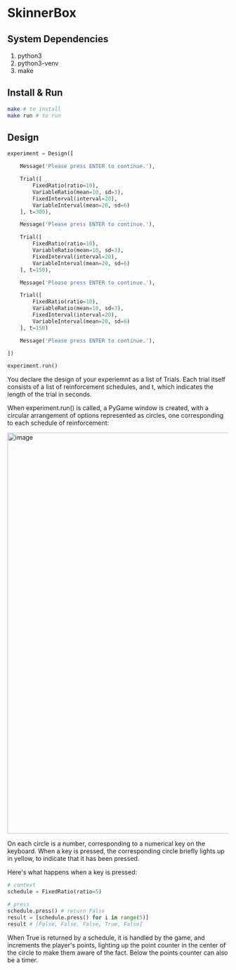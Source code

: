 # SkinnerBox

## System Dependencies

1. python3
2. python3-venv
3. make

## Install & Run

```bash
make # to install
make run # to run
```

## Design

```python
experiment = Design([

    Message('Please press ENTER to continue.'),

    Trial([
        FixedRatio(ratio=10),
        VariableRatio(mean=10, sd=3),
        FixedInterval(interval=20),
        VariableInterval(mean=20, sd=6)
    ], t=300),

    Message('Please press ENTER to continue.'),

    Trial([
        FixedRatio(ratio=10),
        VariableRatio(mean=10, sd=3),
        FixedInterval(interval=20),
        VariableInterval(mean=20, sd=6)
    ], t=150),

    Message('Please press ENTER to continue.'),

    Trial([
        FixedRatio(ratio=10),
        VariableRatio(mean=10, sd=3),
        FixedInterval(interval=20),
        VariableInterval(mean=20, sd=6)
    ], t=150)

    Message('Please press ENTER to continue.'),

])

experiment.run()
```

You declare the design of your experiemnt as a list of Trials. Each trial itself consists of a list of reinforcement schedules, and t, which indicates the length of the trial in seconds.

When experiment.run() is called, a PyGame window is created, with a circular arrangement of options represented as circles, one corresponding to each schedule of reinforcement:

<img width="912" alt="image" src="https://user-images.githubusercontent.com/91145809/161195861-89c5e8a0-c5e2-44f8-8782-384389ea577f.png">

On each circle is a number, corresponding to a numerical key on the keyboard. When a key is pressed, the corresponding circle briefly lights up in yellow, to indicate that it has been pressed.

Here's what happens when a key is pressed:

```python
# context
schedule = FixedRatio(ratio=5)

# press
schedule.press() # return False
result = [schedule.press() for i in range(5)]
result # [False, False, False, True, False]
```

When True is returned by a schedule, it is handled by the game, and increments the player's points, lighting up the point counter in the center of the circle to make them aware of the fact. Below the points counter can also be a timer.
